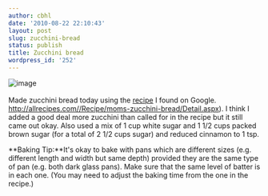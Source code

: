```yaml
---
author: cbhl
date: '2010-08-22 22:10:43'
layout: post
slug: zucchini-bread
status: publish
title: Zucchini bread
wordpress_id: '252'
---
```


![image](http://blog.azuresky.ca/blog/wp-content/uploads/2010/08/wpid-IMG_20100822_2156401.jpg)\
\
Made zucchini bread today using the [recipe] I found on Google.
http://allrecipes.com//Recipe/moms-zucchini-bread/Detail.aspx).
I think I added a good deal more zucchini than called for in the recipe
but it still came out okay. Also used a mix of 1 cup white sugar and 1
1/2 cups packed brown sugar (for a total of 2 1/2 cups sugar) and
reduced cinnamon to 1 tsp.

**Baking Tip:**It's okay to bake with pans which are different sizes
(e.g. different length and width but same depth) provided they are the
same type of pan (e.g. both dark glass pans). Make sure that the same
level of batter is in each one. (You may need to adjust the baking time
from the one in the recipe.)

[recipe]: http://allrecipes.com/Recipe/moms-zucchini-bread/Detail.aspx "recipe"
